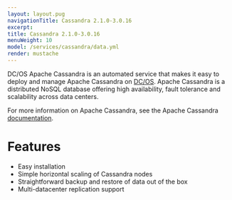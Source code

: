 ```yaml
---
layout: layout.pug
navigationTitle: Cassandra 2.1.0-3.0.16
excerpt:
title: Cassandra 2.1.0-3.0.16
menuWeight: 10
model: /services/cassandra/data.yml
render: mustache
---
```


<!-- Imported from https://github.com/mesosphere/dcos-commons.git:sdk-0.40 -->

DC/OS Apache Cassandra is an automated service that makes it easy to deploy and manage Apache Cassandra on [DC/OS](https://mesosphere.com/product/). Apache Cassandra is a distributed NoSQL database offering high availability, fault tolerance and scalability across data centers.

For more information on Apache Cassandra, see the Apache Cassandra [documentation](http://cassandra.apache.org/doc/latest/).

# Features

*   Easy installation
*   Simple horizontal scaling of Cassandra nodes
*   Straightforward backup and restore of data out of the box
*   Multi-datacenter replication support

